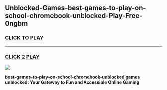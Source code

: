 
## Unblocked-Games-best-games-to-play-on-school-chromebook-unblocked-Play-Free-0ngbm
<h3>
<a href="https://premium76.site?title=best-games-to-play-on-school-chromebook-unblocked&ref=20A">CLICK TO PLAY</a></h3>
<hr>

<h3>
<a href="https://premium76.site?title=best-games-to-play-on-school-chromebook-unblocked&ref=20A">CLICK 2 PLAY</a>
  
</h3>

<a href="https://premium76.site?title=best-games-to-play-on-school-chromebook-unblocked&ref=20A"><img src="https://clearcache.store/games.png"></a>


**best-games-to-play-on-school-chromebook-unblocked games unblocked: Your Gateway to Fun and Accessible Online Gaming**
